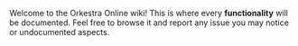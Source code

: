 Welcome to the Orkestra Online wiki! 
This is where every **functionality** will be documented. Feel free to browse it and report any issue you may notice or undocumented aspects.

